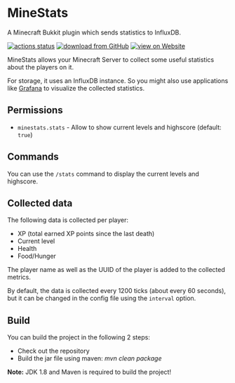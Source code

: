 # MineStats

A Minecraft Bukkit plugin which sends statistics to InfluxDB.

[![actions status](https://github.com/Programie/MineStats/actions/workflows/build.yml/badge.svg)](https://github.com/Programie/MineStats/actions/workflows/build.yml)
[![download from GitHub](https://img.shields.io/badge/download-Releases-blue?logo=github)](https://github.com/Programie/MineStats/releases/latest)
[![view on Website](https://img.shields.io/badge/view-Website-blue)](https://selfcoders.com/projects/minestats)

MineStats allows your Minecraft Server to collect some useful statistics about the players on it.

For storage, it uses an InfluxDB instance. So you might also use applications like [Grafana](https://grafana.com) to visualize the collected statistics.

## Permissions

* `minestats.stats` - Allow to show current levels and highscore (default: `true`)

## Commands

You can use the `/stats` command to display the current levels and highscore.

## Collected data

The following data is collected per player:

* XP (total earned XP points since the last death)
* Current level
* Health
* Food/Hunger

The player name as well as the UUID of the player is added to the collected metrics.

By default, the data is collected every 1200 ticks (about every 60 seconds), but it can be changed in the config file using the `interval` option.

## Build

You can build the project in the following 2 steps:

 * Check out the repository
 * Build the jar file using maven: *mvn clean package*

**Note:** JDK 1.8 and Maven is required to build the project!
